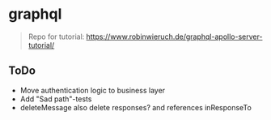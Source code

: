 # graphql

> Repo for tutorial: https://www.robinwieruch.de/graphql-apollo-server-tutorial/

## ToDo

 - Move authentication logic to business layer
 - Add "Sad path"-tests
 - deleteMessage also delete responses? and references inResponseTo
